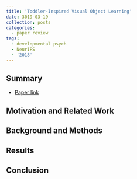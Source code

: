 ```yaml
---
title: 'Toddler-Inspired Visual Object Learning'
date: 3019-03-19
collection: posts
categories: 
  - paper review
tags:
  - developmental psych
  - NeurIPS
  - '2018'
---
```


Summary
------
* [Paper link](https://papers.nips.cc/paper/7396-toddler-inspired-visual-object-learning)

Motivation and Related Work
------

Background and Methods
------

Results
------

Conclusion
------
